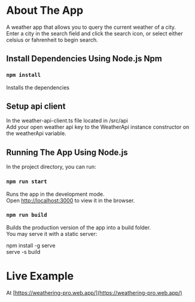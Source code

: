 # About The App

A weather app that allows you to query the current weather of a city.\
Enter a city in the search field and click the search icon, or select either celsius or fahrenheit to begin search.

## Install Dependencies Using Node.js Npm

### `npm install`

Installs the dependencies

## Setup api client

In the weather-api-client.ts file located in /src/api \
Add your open weather api key to the WeatherApi instance constructor on the weatherApi variable.

## Running The App Using Node.js

In the project directory, you can run:

### `npm run start`

Runs the app in the development mode.\
Open [http://localhost:3000](http://localhost:3000) to view it in the browser.

### `npm run build`

Builds the production version of the app into a build folder.\
You may serve it with a static server:

npm install -g serve \
serve -s build

# Live Example

At [https://weathering-pro.web.app/](https://weathering-pro.web.app/)
